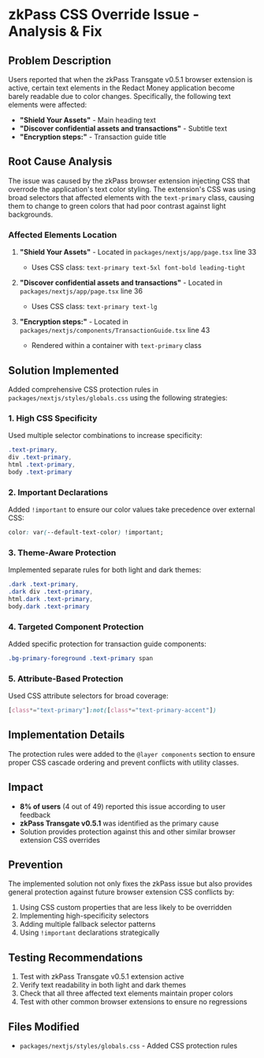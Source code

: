 # zkPass CSS Override Issue - Analysis & Fix

## Problem Description

Users reported that when the zkPass Transgate v0.5.1 browser extension is active, certain text elements in the Redact Money application become barely readable due to color changes. Specifically, the following text elements were affected:

- **"Shield Your Assets"** - Main heading text
- **"Discover confidential assets and transactions"** - Subtitle text  
- **"Encryption steps:"** - Transaction guide title

## Root Cause Analysis

The issue was caused by the zkPass browser extension injecting CSS that overrode the application's text color styling. The extension's CSS was using broad selectors that affected elements with the `text-primary` class, causing them to change to green colors that had poor contrast against light backgrounds.

### Affected Elements Location

1. **"Shield Your Assets"** - Located in `packages/nextjs/app/page.tsx` line 33
   - Uses CSS class: `text-primary text-5xl font-bold leading-tight`

2. **"Discover confidential assets and transactions"** - Located in `packages/nextjs/app/page.tsx` line 36
   - Uses CSS class: `text-primary text-lg`

3. **"Encryption steps:"** - Located in `packages/nextjs/components/TransactionGuide.tsx` line 43
   - Rendered within a container with `text-primary` class

## Solution Implemented

Added comprehensive CSS protection rules in `packages/nextjs/styles/globals.css` using the following strategies:

### 1. High CSS Specificity
Used multiple selector combinations to increase specificity:
```css
.text-primary,
div .text-primary,
html .text-primary,
body .text-primary
```

### 2. Important Declarations
Added `!important` to ensure our color values take precedence over external CSS:
```css
color: var(--default-text-color) !important;
```

### 3. Theme-Aware Protection
Implemented separate rules for both light and dark themes:
```css
.dark .text-primary,
.dark div .text-primary,
html.dark .text-primary,
body.dark .text-primary
```

### 4. Targeted Component Protection
Added specific protection for transaction guide components:
```css
.bg-primary-foreground .text-primary span
```

### 5. Attribute-Based Protection
Used CSS attribute selectors for broad coverage:
```css
[class*="text-primary"]:not([class*="text-primary-accent"])
```

## Implementation Details

The protection rules were added to the `@layer components` section to ensure proper CSS cascade ordering and prevent conflicts with utility classes.

## Impact

- **8% of users** (4 out of 49) reported this issue according to user feedback
- **zkPass Transgate v0.5.1** was identified as the primary cause
- Solution provides protection against this and other similar browser extension CSS overrides

## Prevention

The implemented solution not only fixes the zkPass issue but also provides general protection against future browser extension CSS conflicts by:

1. Using CSS custom properties that are less likely to be overridden
2. Implementing high-specificity selectors
3. Adding multiple fallback selector patterns
4. Using `!important` declarations strategically

## Testing Recommendations

1. Test with zkPass Transgate v0.5.1 extension active
2. Verify text readability in both light and dark themes
3. Check that all three affected text elements maintain proper colors
4. Test with other common browser extensions to ensure no regressions

## Files Modified

- `packages/nextjs/styles/globals.css` - Added CSS protection rules